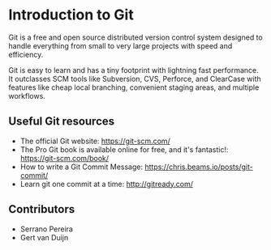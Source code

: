 # Introduction to Git

Git is a free and open source distributed version control system designed to
handle everything from small to very large projects with speed and efficiency.

Git is easy to learn and has a tiny footprint with lightning fast performance.
It outclasses SCM tools like Subversion, CVS, Perforce, and ClearCase with
features like cheap local branching, convenient staging areas, and multiple
workflows.


## Useful Git resources

* The official Git website: <https://git-scm.com/>
* The Pro Git book is available online for free, and it's fantastic!:
  <https://git-scm.com/book/>
* How to write a Git Commit Message: <https://chris.beams.io/posts/git-commit/>
* Learn git one commit at a time: <http://gitready.com/>

## Contributors

* Serrano Pereira
* Gert van Duijn
